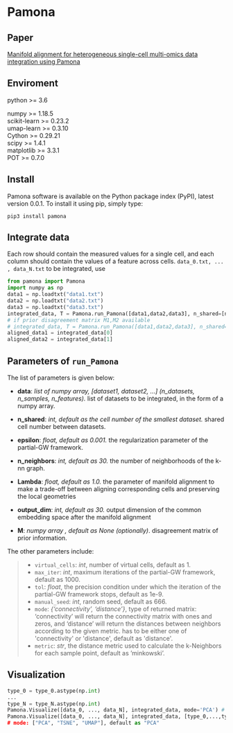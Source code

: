 # Pamona

## Paper
[Manifold alignment for  heterogeneous single-cell multi-omics data integration using Pamona](https://doi.org/10.1101/2020.11.03.366146)
## Enviroment

python >= 3.6

numpy >= 1.18.5  
scikit-learn >= 0.23.2  
umap-learn >= 0.3.10  
Cython >= 0.29.21  
scipy >= 1.4.1  
matplotlib >= 3.3.1  
POT >= 0.7.0  

## Install
Pamona software is available on the Python package index (PyPI), latest version 0.0.1. To install it using pip, simply type:
```
pip3 install pamona
```

## Integrate data
Each row should contain the measured values for a single cell, and each column should contain the values of a feature across cells. 
```data_0.txt, ... , data_N.txt``` to be integrated, use

```python
from pamona import Pamona
import numpy as np
data1 = np.loadtxt("data1.txt")
data2 = np.loadtxt("data2.txt")
data3 = np.loadtxt("data3.txt")
integrated_data, T = Pamona.run_Pamona([data1,data2,data3], n_shared=[n1,n2])
# if prior disagreement matrix M1,M2 available
# integrated_data, T = Pamona.run_Pamona([data1,data2,data3], n_shared=[n1,n2], M=[M1,M2])
aligned_data1 = integrated_data[0]
aligned_data2 = integrated_data[1]
```

## Parameters of ```run_Pamona```

The list of parameters is given below:
+ **data**:  *list of numpy array, [dataset1, dataset2, ...] (n_datasets, n_samples, n_features).*
list of datasets to be integrated, in the form of a numpy array.

+ **n_shared**: *int, default as the cell number of the smallest dataset.*
shared cell number between datasets.

+ **epsilon**: *float, default as 0.001.*
the regularization parameter of the partial-GW framework.

+ **n_neighbors**: *int, default as 30.*
the number of neighborhoods  of the k-nn graph.

+ **Lambda**: *float, default as 1.0.*
the parameter of manifold alignment to make a trade-off between aligning corresponding cells and preserving the local geometries

+ **output_dim**: *int, default as 30.*
output dimension of the common embedding space after the manifold alignment

+ **M**: *numpy array , default as None (optionally)*.
disagreement matrix of prior  information.

The other parameters include:

> + ```virtual_cells```: *int*, number of virtual cells, default as 1.
> + ```max_iter```: *int*, maximum iterations of the partial-GW framework, default as 1000.
> + ```tol```:  *float*, the precision condition under which the iteration of the partial-GW framework stops, default as 1e-9.
> + ```manual_seed```: *int*, random seed, default as 666.
> + ```mode```: *{‘connectivity’, ‘distance’}*, type of returned matrix: ‘connectivity’ will return the connectivity matrix with ones and zeros, and ‘distance’ will return the distances between neighbors according to the given metric. has to be either one of 'connectivity' or 'distance', default as 'distance'.
> + ```metric```: *str*, the distance metric used to calculate the k-Neighbors for each sample point, default as ’minkowski’.

## Visualization
```python
type_0 = type_0.astype(np.int)
...
type_N = type_N.astype(np.int)
Pamona.Visualize([data_0, ..., data_N], integrated_data, mode='PCA') # without datatype
Pamona.Visualize([data_0, ..., data_N], integrated_data, [type_0,...,type_N], mode='PCA) # with datatype
# mode: ["PCA", "TSNE", "UMAP"], default as "PCA"
```

